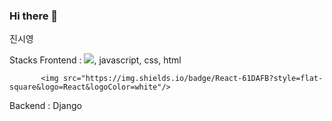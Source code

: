 ### Hi there 👋
진시영

Stacks
Frontend : <img src="https://img.shields.io/badge/React-61DAFB?style=flat-square&logo=React-&logoColor=white"/>, javascript, css, html

           <img src="https://img.shields.io/badge/React-61DAFB?style=flat-square&logo=React&logoColor=white"/>
Backend : Django
